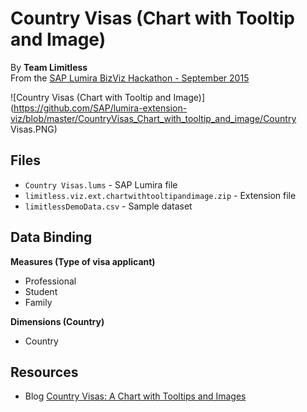 Country Visas (Chart with Tooltip and Image)
==============================================
By <strong>Team Limitless</strong><br>
From the [SAP Lumira BizViz Hackathon - September 2015](http://scn.sap.com/community/lumira/blog/2015/09/22/the-lumira-bizviz-hackathon-54-hours-9-breakouts-92-red-bulls--and-lots-of-fun)

![Country Visas (Chart with Tooltip and Image)](https://github.com/SAP/lumira-extension-viz/blob/master/CountryVisas_Chart_with_tooltip_and_image/Country Visas.PNG)

Files
------------
* `Country Visas.lums` - SAP Lumira file
* `limitless.viz.ext.chartwithtooltipandimage.zip` - Extension file
* `limitlessDemoData.csv` - Sample dataset

Data Binding
-------------------------------------------
<strong>Measures (Type of visa applicant)</strong>
* Professional
* Student
* Family
 
<strong>Dimensions (Country)</strong>
* Country

Resources
---------
* Blog [Country Visas: A Chart with Tooltips and Images](http://scn.sap.com/community/lumira/blog/2015/12/30/country-visas-a-chart-with-tooltips-and-images)


